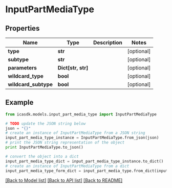 # InputPartMediaType


## Properties
Name | Type | Description | Notes
------------ | ------------- | ------------- | -------------
**type** | **str** |  | [optional] 
**subtype** | **str** |  | [optional] 
**parameters** | **Dict[str, str]** |  | [optional] 
**wildcard_type** | **bool** |  | [optional] 
**wildcard_subtype** | **bool** |  | [optional] 

## Example

```python
from icasdk.models.input_part_media_type import InputPartMediaType

# TODO update the JSON string below
json = "{}"
# create an instance of InputPartMediaType from a JSON string
input_part_media_type_instance = InputPartMediaType.from_json(json)
# print the JSON string representation of the object
print InputPartMediaType.to_json()

# convert the object into a dict
input_part_media_type_dict = input_part_media_type_instance.to_dict()
# create an instance of InputPartMediaType from a dict
input_part_media_type_form_dict = input_part_media_type.from_dict(input_part_media_type_dict)
```
[[Back to Model list]](../README.md#documentation-for-models) [[Back to API list]](../README.md#documentation-for-api-endpoints) [[Back to README]](../README.md)


